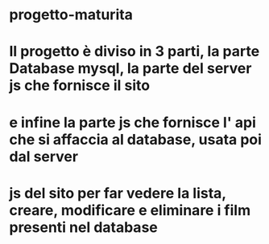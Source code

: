 # progetto-maturita

# Il progetto è diviso in 3 parti, la parte Database  mysql, la parte del server js che fornisce il sito
# e infine la parte js che fornisce l' api che si affaccia al database, usata poi dal server 
# js del sito per far vedere la lista, creare, modificare e eliminare i film presenti nel database


# 
